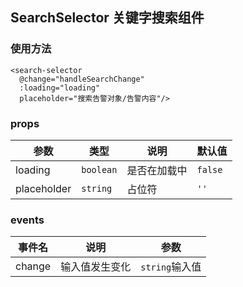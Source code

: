 ## SearchSelector 关键字搜索组件

### 使用方法

```vue
<search-selector
  @change="handleSearchChange"
  :loading="loading"
  placeholder="搜索告警对象/告警内容"/>
```

### props

| 参数          | 类型            | 说明     | 默认值         |
|-------------|---------------|--------|-------------|
| loading     | ```boolean``` | 是否在加载中 | ```false``` |
| placeholder | ```string```  | 占位符    | ```''```    |

### events

| 事件名    | 说明      | 参数              |
|--------|---------|-----------------|
| change | 输入值发生变化 | ```string```输入值 |
